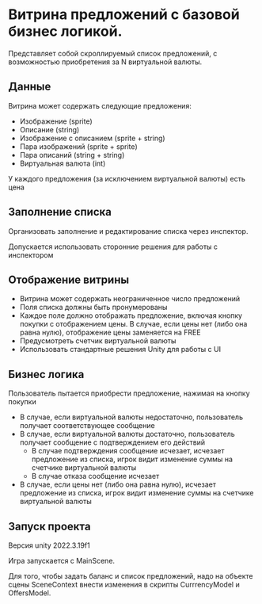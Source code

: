 # Витрина предложений с базовой бизнес логикой.
Представляет собой скроллируемый список предложений, с возможностью приобретения за N виртуальной валюты.

## Данные
Витрина может содержать следующие предложения:
+ Изображение (sprite)
+ Описание (string)
+ Изображение с описанием (sprite + string)
+ Пара изображений (sprite + sprite)
+ Пара описаний (string + string)
+ Виртуальная валюта (int)

У каждого предложения (за исключением виртуальной валюты) есть цена

## Заполнение списка
Организовать заполнение и редактирование списка через инспектор.

Допускается использовать сторонние решения для работы с инспектором

## Отображение витрины
+ Витрина может содержать неограниченное число предложений
+ Поля списка должны быть пронумерованы
+ Каждое поле должно отображать предложение, включая кнопку покупки с отображением цены. В случае, если цены нет (либо она равна нулю), отображение цены заменяется на FREE
+ Предусмотреть счетчик виртуальной валюты
+ Использовать стандартные решения Unity для работы с UI

## Бизнес логика
Пользователь пытается приобрести предложение, нажимая на кнопку покупки
+ В случае, если виртуальной валюты недостаточно, пользователь получает соответствующее сообщение
+ В случае, если виртуальной валюты достаточно, пользователь получает сообщение с подтверждением его действий
  + В случае подтверждения сообщение исчезает, исчезает предложение из списка, игрок видит изменение суммы на счетчике виртуальной валюты
  + В случае отказа сообщение исчезает
+ В случае, если цены нет (либо она равна нулю), исчезает предложение из списка, игрок видит изменение суммы на счетчике виртуальной валюты

## Запуск проекта
Версия unity 2022.3.19f1

Игра запускается с MainScene.

Для того, чтобы задать баланс и список предложений, надо на объекте сцены SceneContext внести изменения в скрипты CurrrencyModel и OffersModel.



